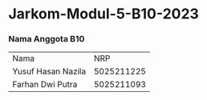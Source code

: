 # Jarkom-Modul-5-B10-2023

### Nama Anggota B10
 <table>
 	<tr>
 		<td> Nama </td>
 		<td> NRP </td>
 	</tr>
 	<tr>
 		<td> Yusuf Hasan Nazila </td>
 		<td> 5025211225</td>
 	</tr>
	 <tr>
		 <td> Farhan Dwi Putra </td>
 		<td> 5025211093</td>
	 </tr>
